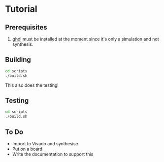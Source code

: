 # Tutorial
## Prerequisites
1. [ghdl](https://ghdl.readthedocs.io/en/latest/) must be installed at the moment since it's only a simulation and not synthesis.
## Building
```bash 
cd scripts
./build.sh
```
This also does the testing!

## Testing
```bash 
cd scripts
./build.sh
```

## To Do
* Import to Vivado and synthesise
* Put on a board
* Write the documentation to support this
